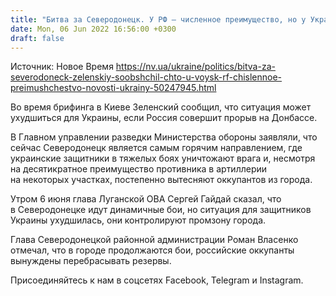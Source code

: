 ```yaml
---
title: "Битва за Северодонецк. У РФ — численное преимущество, но у Украины есть шансы на победу — Зеленский"
date: Mon, 06 Jun 2022 16:56:00 +0300
draft: false
---
```

Источник: Новое Время https://nv.ua/ukraine/politics/bitva-za-severodoneck-zelenskiy-soobshchil-chto-u-voysk-rf-chislennoe-preimushchestvo-novosti-ukrainy-50247945.html


Во время брифинга в Киеве Зеленский сообщил, что ситуация может ухудшиться для Украины, если Россия совершит прорыв на Донбассе. 

В Главном управлении разведки Министерства обороны заявляли, что сейчас Северодонецк является самым горячим направлением, где украинские защитники в тяжелых боях уничтожают врага и, несмотря на десятикратное преимущество противника в артиллерии на некоторых участках, постепенно вытесняют оккупантов из города.

Утром 6 июня глава Луганской ОВА Сергей Гайдай сказал, что в Северодонецке идут динамичные бои, но ситуация для защитников Украины ухудшилась, они контролируют промзону города.

Глава Северодонецкой районной администрации Роман Власенко отмечал, что в городе продолжаются бои, российские оккупанты вынуждены перебрасывать резервы.

Присоединяйтесь к нам в соцсетях Facebook, Telegram и Instagram.
